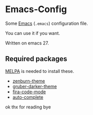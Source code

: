 # Emacs-Config

Some [Emacs](https://www.gnu.org/software/emacs) (`.emacs`) configuration file.

You can use it if you want.

Written on emacs 27.

## Required packages

[MELPA](https://melpa.org) is needed to install these.

- [zenburn-theme](https://melpa.org/#/zenburn-theme)
- [gruber-darker-theme](https://melpa.org/#/gruber-darker-theme)
- [fira-code-mode](https://melpa.org/#/fira-code-mode)
- [auto-complete](https://melpa.org/#/auto-complete)

ok thx for reading bye
